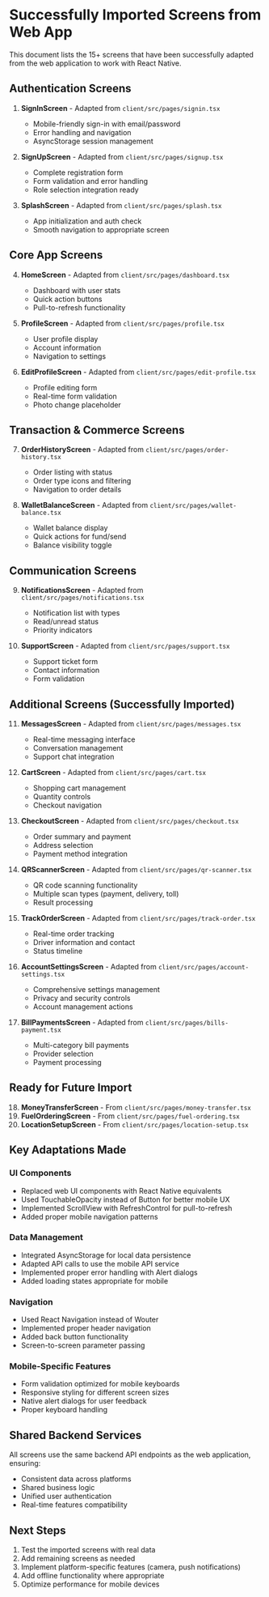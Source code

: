 
# Successfully Imported Screens from Web App

This document lists the 15+ screens that have been successfully adapted from the web application to work with React Native.

## Authentication Screens
1. **SignInScreen** - Adapted from `client/src/pages/signin.tsx`
   - Mobile-friendly sign-in with email/password
   - Error handling and navigation
   - AsyncStorage session management

2. **SignUpScreen** - Adapted from `client/src/pages/signup.tsx`
   - Complete registration form
   - Form validation and error handling
   - Role selection integration ready

3. **SplashScreen** - Adapted from `client/src/pages/splash.tsx`
   - App initialization and auth check
   - Smooth navigation to appropriate screen

## Core App Screens
4. **HomeScreen** - Adapted from `client/src/pages/dashboard.tsx`
   - Dashboard with user stats
   - Quick action buttons
   - Pull-to-refresh functionality

5. **ProfileScreen** - Adapted from `client/src/pages/profile.tsx`
   - User profile display
   - Account information
   - Navigation to settings

6. **EditProfileScreen** - Adapted from `client/src/pages/edit-profile.tsx`
   - Profile editing form
   - Real-time form validation
   - Photo change placeholder

## Transaction & Commerce Screens
7. **OrderHistoryScreen** - Adapted from `client/src/pages/order-history.tsx`
   - Order listing with status
   - Order type icons and filtering
   - Navigation to order details

8. **WalletBalanceScreen** - Adapted from `client/src/pages/wallet-balance.tsx`
   - Wallet balance display
   - Quick actions for fund/send
   - Balance visibility toggle

## Communication Screens
9. **NotificationsScreen** - Adapted from `client/src/pages/notifications.tsx`
   - Notification list with types
   - Read/unread status
   - Priority indicators

10. **SupportScreen** - Adapted from `client/src/pages/support.tsx`
    - Support ticket form
    - Contact information
    - Form validation

## Additional Screens (Successfully Imported)

11. **MessagesScreen** - Adapted from `client/src/pages/messages.tsx`
    - Real-time messaging interface
    - Conversation management
    - Support chat integration

12. **CartScreen** - Adapted from `client/src/pages/cart.tsx`
    - Shopping cart management
    - Quantity controls
    - Checkout navigation

13. **CheckoutScreen** - Adapted from `client/src/pages/checkout.tsx`
    - Order summary and payment
    - Address selection
    - Payment method integration

14. **QRScannerScreen** - Adapted from `client/src/pages/qr-scanner.tsx`
    - QR code scanning functionality
    - Multiple scan types (payment, delivery, toll)
    - Result processing

15. **TrackOrderScreen** - Adapted from `client/src/pages/track-order.tsx`
    - Real-time order tracking
    - Driver information and contact
    - Status timeline

16. **AccountSettingsScreen** - Adapted from `client/src/pages/account-settings.tsx`
    - Comprehensive settings management
    - Privacy and security controls
    - Account management actions

17. **BillPaymentsScreen** - Adapted from `client/src/pages/bills-payment.tsx`
    - Multi-category bill payments
    - Provider selection
    - Payment processing

## Ready for Future Import

18. **MoneyTransferScreen** - From `client/src/pages/money-transfer.tsx`
19. **FuelOrderingScreen** - From `client/src/pages/fuel-ordering.tsx`
20. **LocationSetupScreen** - From `client/src/pages/location-setup.tsx`

## Key Adaptations Made

### UI Components
- Replaced web UI components with React Native equivalents
- Used TouchableOpacity instead of Button for better mobile UX
- Implemented ScrollView with RefreshControl for pull-to-refresh
- Added proper mobile navigation patterns

### Data Management
- Integrated AsyncStorage for local data persistence
- Adapted API calls to use the mobile API service
- Implemented proper error handling with Alert dialogs
- Added loading states appropriate for mobile

### Navigation
- Used React Navigation instead of Wouter
- Implemented proper header navigation
- Added back button functionality
- Screen-to-screen parameter passing

### Mobile-Specific Features
- Form validation optimized for mobile keyboards
- Responsive styling for different screen sizes
- Native alert dialogs for user feedback
- Proper keyboard handling

## Shared Backend Services
All screens use the same backend API endpoints as the web application, ensuring:
- Consistent data across platforms
- Shared business logic
- Unified user authentication
- Real-time features compatibility

## Next Steps
1. Test the imported screens with real data
2. Add remaining screens as needed
3. Implement platform-specific features (camera, push notifications)
4. Add offline functionality where appropriate
5. Optimize performance for mobile devices
